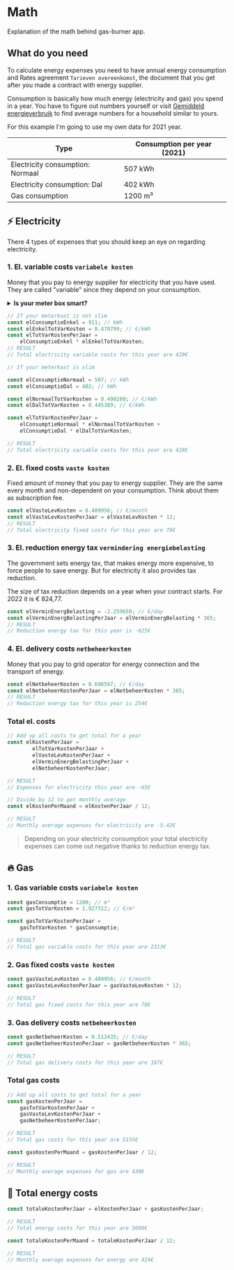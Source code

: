 # Math

Explanation of the math behind gas-burner app.

## What do you need
To calculate energy expenses you need to have annual energy consumption and Rates agreement `Tarieven overeenkomst`, the document that you get after you made a contract with energy supplier.

Consumption is basically how much energy (electricity and gas) you spend in a year. You have to figure out numbers yourself or visit [Gemiddeld energieverbruik](https://www.milieucentraal.nl/energie-besparen/inzicht-in-je-energierekening/gemiddeld-energieverbruik/#:~:text=Een%20Nederlands%20huishouden%20verbruikt%20jaarlijks,zijn%20in%202022%20grote%20verschillen.) to find average numbers for a household similar to yours.

For this example I'm going to use my own data for 2021 year.

| Type                             | Consumption per year (2021)   |
| -------------------------------- | ----------------------------- |
| Electricity consumption: Normaal | 507  kWh                      |
| Electricity consumption: Dal     | 402 kWh                       |
| Gas consumption                  | 1200 m³                       |

## ⚡️ Electricity

There 4 types of expenses that you should keep an eye on regarding electricity.

### 1. El. variable costs `variabele kosten`

Money that you pay to energy supplier for electricity that you have used. They are called "variable" since they depend on your consumption.

<details><summary><b>Is your meter box smart?</b></summary>    

<p>There is two types of meter boxes: smart (slim) and not smart. </p>
<p>If your meter box is not smart, it has only one reading – enkel. If your meter box is smart, it has two readings: day readings (normaal), night readings (dal).</p>

</details>


```javascript
// If your meterkast is not slim
const elConsumptieEnkel = 911; // kWh
const elEnkelTotVarKosten = 0.470799; // €/kWh
const elTotVarKostenPerJaar =
    elConsumptieEnkel * elEnkelTotVarKosten;
// RESULT
// Total electricity variable costs for this year are 429€ 
```
```javascript
// If your meterkast is slim

const elConsumptieNormaal = 507; // kWh 
const elConsumptieDal = 402; // kWh

const elNormaalTotVarKosten = 0.490280; // €/kWh
const elDalTotVarKosten = 0.445389; // €/kWh

const elTotVarKostenPerJaar =
    elConsumptieNormaal * elNormaalTotVarKosten +
    elConsumptieDal * elDalTotVarKosten;

// RESULT
// Total electricity variable costs for this year are 428€ 
```

### 2. El. fixed costs `vaste kosten`

Fixed amount of money that you pay to energy supplier. They are the same every month and non-dependent on your consumption. Think about them as subscription fee.

```javascript
const elVasteLevKosten = 6.489956; // €/month
const elVasteLevKostenPerJaar = elVasteLevKosten * 12;
// RESULT
// Total electricity fixed costs for this year are 78€
```

### 3. El. reduction energy tax `vermindering energiebelasting`

The government sets energy tax, that makes energy more expensive, to force people to save energy. But for electricity it also provides tax reduction.

The size of tax reduction depends on a year when your contract starts. For 2022 it is € 824,77.
```javascript
const elVerminEnergBelasting = -2.259650; // €/day
const elVerminEnergBelastingPerJaar = elVerminEnergBelasting * 365;
// RESULT
// Reduction energy tax for this year is -825€
```

### 4. El. delivery costs `netbeheerkosten`

Money that you pay to grid operator for energy connection and the transport of energy.

```javascript
const elNetbeheerKosten = 0.696597; // €/day
const elNetbeheerKostenPerJaar = elNetbeheerKosten * 365;
// RESULT
// Reduction energy tax for this year is 254€
```
### Total el. costs

```javascript
// Add up all costs to get total for a year
const elKostenPerJaar =
        elTotVarKostenPerJaar +
        elVasteLevKostenPerJaar +
        elVerminEnergBelastingPerJaar +
        elNetbeheerKostenPerJaar;

// RESULT
// Expenses for electricity this year are -65€

// Divide by 12 to get monthly average
const elKostenPerMaand = elKostenPerJaar / 12;

// RESULT
// Monthly average expenses for electricity are -5.42€
```
> Depending on your electricity consumption your total electricity expenses can come out negative thanks to reduction energy tax.
## 🔥 Gas

### 1. Gas variable costs `variabele kosten`
```javascript
const gasConsumptie = 1200; // m³
const gasTotVarKosten = 1.927312; // €/m³

const gasTotVarKostenPerJaar = 
    gasTotVarKosten * gasConsumptie;

// RESULT
// Total gas variable costs for this year are 2313€
```
### 2. Gas fixed costs `vaste kosten`
```javascript
const gasVasteLevKosten = 6.489956; // €/month
const gasVasteLevKostenPerJaar = gasVasteLevKosten * 12;

// RESULT
// Total gas fixed costs for this year are 78€
```
### 3. Gas delivery costs `netbeheerkosten`
```javascript
const gasNetbeheerKosten = 0.512435; // €/day
const gasNetbeheerKostenPerJaar = gasNetbeheerKosten * 365;

// RESULT
// Total gas delivery costs for this year are 187€
```
### Total gas costs
```javascript
// Add up all costs to get total for a year
const gasKostenPerJaar = 
    gasTotVarKostenPerJaar + 
    gasVasteLevKostenPerJaar + 
    gasNetbeheerKostenPerJaar;

// RESULT
// Total gas costs for this year are 5155€

const gasKostenPerMaand = gasKostenPerJaar / 12;

// RESULT
// Monthly average expenses for gas are 430€
```

## 🏁 Total energy costs
```javascript
const totaleKostenPerJaar = elKostenPerJaar + gasKostenPerJaar;

// RESULT
// Total energy costs for this year are 5090€

const totaleKostenPerMaand = totaleKostenPerJaar / 12;

// RESULT
// Monthly average expenses for energy are 424€
```